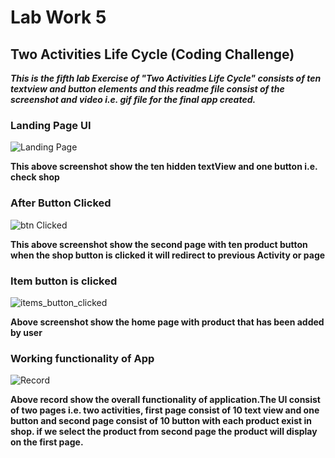 # Lab Work 5
## Two Activities Life Cycle (Coding Challenge)

***This is the fifth lab Exercise of "Two Activities Life Cycle" consists of ten textview and button elements and this readme file consist of the screenshot and video i.e. gif file for the final app created.***

### Landing Page UI

![Landing Page](ScreenshotAndRecord/firstUI.png)

**This above screenshot show the ten hidden textView and one button i.e. check shop** 

### After Button Clicked

![btn Clicked](ScreenshotAndRecord/afterButtonIsclicked.png)

**This above screenshot show the second page with ten product button when the shop button is clicked it will redirect to previous Activity or page**

### Item button is clicked

![items_button_clicked](ScreenshotAndRecord/backtoHome.png)

**Above screenshot show the home page with product that has been added by user**

### Working functionality of App

![Record](ScreenshotAndRecord/Record.gif)

**Above record show the overall functionality of application.The UI consist of two pages i.e. two activities, 
first page consist of 10 text view and one button and second page consist of 10 button with each product exist in shop.
if we select the product from second page the product will display on the first page.**

